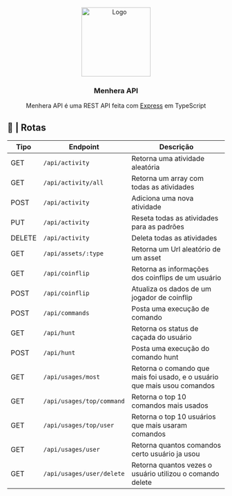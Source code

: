 <br />
<p align="center">
  <a href="https://github.com/ySnoopyDogy/Menhera-Tools">
    <img src="https://i.imgur.com/jjgBki0.png" alt="Logo" width="160" height="160">
  </a>

  <h3 align="center"> Menhera API </h3>

  <p align="center">
    Menhera API é uma REST API feita com <a href="https://expressjs.com/pt-br/">Express</a> em TypeScript
    <br />
  </p>
</p>

## 🔀 | Rotas

| Tipo   | Endpoint                  | Descrição                                                                |
| ------ | ------------------------- | ------------------------------------------------------------------------ |
| GET    | `/api/activity`           | Retorna uma atividade aleatória                                          |
| GET    | `/api/activity/all`       | Retorna um array com todas as atividades                                 |
| POST   | `/api/activity`           | Adiciona uma nova atividade                                              |
| PUT    | `/api/activity`           | Reseta todas as atividades para as padrões                               |
| DELETE | `/api/activity`           | Deleta todas as atividades                                               |
| GET    | `/api/assets/:type`       | Retorna um Url aleatório de um asset                                     |
| GET    | `/api/coinflip`           | Retorna as informações dos coinflips de um usuário                       |
| POST   | `/api/coinflip`           | Atualiza os dados de um jogador de coinflip                              |
| POST   | `/api/commands`           | Posta uma execução de comando                                            |
| GET    | `/api/hunt`               | Retorna os status de caçada do usuário                                   |
| POST   | `/api/hunt`               | Posta uma execução do comando hunt                                       |
| GET    | `/api/usages/most`        | Retorna o comando que mais foi usado, e o usuário que mais usou comandos |
| GET    | `/api/usages/top/command` | Retorna o top 10 comandos mais usados                                    |
| GET    | `/api/usages/top/user`    | Retorna o top 10 usuários que mais usaram comandos                       |
| GET    | `/api/usages/user`        | Retorna quantos comandos certo usuário ja usou                           |
| GET    | `/api/usages/user/delete` | Retorna quantos vezes o usuário utilizou o comando delete                |
